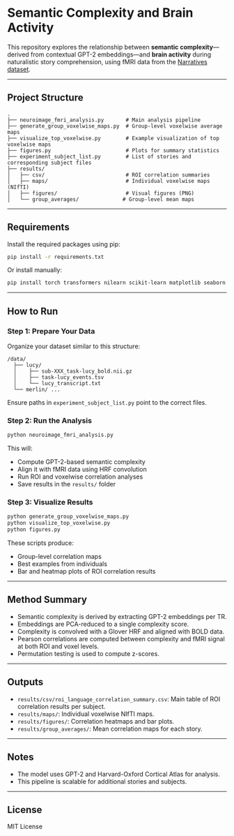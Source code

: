# Semantic Complexity and Brain Activity

This repository explores the relationship between **semantic complexity**—derived from contextual GPT-2 embeddings—and **brain activity** during naturalistic story comprehension, using fMRI data from the <a href="https://openneuro.org/datasets/ds002245/versions/1.0.1" target="_blank">Narratives dataset</a>.

---

## Project Structure

```
.
├── neuroimage_fmri_analysis.py       # Main analysis pipeline
├── generate_group_voxelwise_maps.py  # Group-level voxelwise average maps
├── visualize_top_voxelwise.py        # Example visualization of top voxelwise maps
├── figures.py                        # Plots for summary statistics
├── experiment_subject_list.py        # List of stories and corresponding subject files
├── results/
│   ├── csv/                          # ROI correlation summaries
│   ├── maps/                         # Individual voxelwise maps (NIfTI)
│   ├── figures/                      # Visual figures (PNG)
│   └── group_averages/              # Group-level mean maps
```

---

## Requirements

Install the required packages using pip:
```bash
pip install -r requirements.txt
```

Or install manually:
```bash
pip install torch transformers nilearn scikit-learn matplotlib seaborn pandas nibabel
```

---

## How to Run

### Step 1: Prepare Your Data
Organize your dataset similar to this structure:
```
/data/
  ├── lucy/
  │    ├── sub-XXX_task-lucy_bold.nii.gz
  │    ├── task-lucy_events.tsv
  │    └── lucy_transcript.txt
  └── merlin/ ...
```
Ensure paths in `experiment_subject_list.py` point to the correct files.

### Step 2: Run the Analysis
```bash
python neuroimage_fmri_analysis.py
```
This will:
- Compute GPT-2-based semantic complexity
- Align it with fMRI data using HRF convolution
- Run ROI and voxelwise correlation analyses
- Save results in the `results/` folder

### Step 3: Visualize Results
```bash
python generate_group_voxelwise_maps.py
python visualize_top_voxelwise.py
python figures.py
```
These scripts produce:
- Group-level correlation maps
- Best examples from individuals
- Bar and heatmap plots of ROI correlation results

---

## Method Summary
- Semantic complexity is derived by extracting GPT-2 embeddings per TR.
- Embeddings are PCA-reduced to a single complexity score.
- Complexity is convolved with a Glover HRF and aligned with BOLD data.
- Pearson correlations are computed between complexity and fMRI signal at both ROI and voxel levels.
- Permutation testing is used to compute z-scores.

---

## Outputs

- `results/csv/roi_language_correlation_summary.csv`: Main table of ROI correlation results per subject.
- `results/maps/`: Individual voxelwise NIfTI maps.
- `results/figures/`: Correlation heatmaps and bar plots.
- `results/group_averages/`: Mean correlation maps for each story.

---

## Notes
- The model uses GPT-2 and Harvard-Oxford Cortical Atlas for analysis.
- This pipeline is scalable for additional stories and subjects.

---

## License
MIT License 
